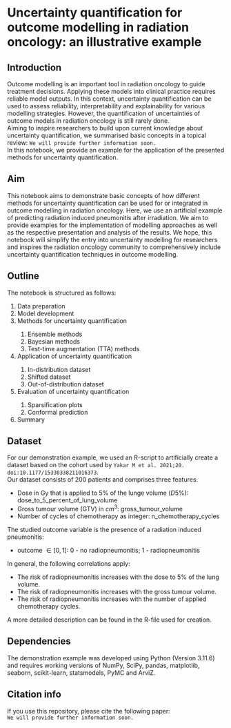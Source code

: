 # Uncertainty quantification for outcome modelling in radiation oncology: an illustrative example

## Introduction
Outcome modelling is an important tool in radiation oncology to guide treatment decisions. 
Applying these models into clinical practice requires reliable model outputs. 
In this context, uncertainty quantification can be used to assess reliability, interpretability and explainability for various modelling strategies. 
However, the quantification of uncertainties of outcome models in radiation oncology is still rarely done. <br>
Aiming to inspire researchers to build upon current knowledge about uncertainty quantification, we summarised basic concepts in a topical review:  ```We will provide further information soon.``` <br>
In this notebook, we provide an example for the application of the presented methods for uncertainty quantification. 

## Aim
This notebook aims to demonstrate basic concepts of how different methods for uncertainty quantification can be used for or integrated in outcome modelling in radiation oncology.
Here, we use an artificial example of predicting radiation induced pneumonitis after irradiation.
We aim to provide examples for the implementation of modelling approaches as well as the respective presentation and analysis of the results. 
We hope, this notebook will simplify the entry into uncertainty modelling for researchers and inspires the radiation oncology community to comprehensively include uncertainty quantification techniques in outcome modelling.

## Outline
The notebook is structured as follows:
<ol>
    <li>Data preparation</li>
    <li>Model development</li> 
    <li>Methods for uncertainty quantification</li> 
        <ol>
            <li>Ensemble methods</li>
            <li>Bayesian methods</li>
            <li>Test-time augmentation (TTA) methods</li>
        </ol>
    <li>Application of uncertainty quantification</li>
        <ol>
            <li>In-distribution dataset</li>
            <li>Shifted dataset</li>
            <li>Out-of-distribution dataset</li>
        </ol>
    <li>Evaluation of uncertainty quantification</li>
    <ol>
        <li>Sparsification plots</li>
        <li>Conformal prediction</li>
    </ol>
    <li>Summary</li>
</ol>

## Dataset
For our demonstration example, we used an R-script to artificially create a dataset based on the cohort used by ```Yakar M et al. 2021;20. doi:10.1177/15330338211016373```. <br>
Our dataset consists of 200 patients and comprises three features:
- Dose in Gy that is applied to 5% of the lunge volume ($D5\%$): dose_to_5_percent_of_lung_volume
- Gross tumour volume (GTV) in $cm^3$: gross_tumour_volume
- Number of cycles of chemotherapy as integer: n_chemotherapy_cycles

The studied outcome variable is the presence of a radiation induced pneumonitis:
- outcome $∈ [0, 1]$: 0 - no radiopneumonitis; 1 - radiopneumonitis

In general, the following correlations apply:
- The risk of radiopneumonitis increases with the dose to 5% of the lung volume.
- The risk of radiopneumonitis increases with the gross tumour volume.
- The risk of radiopneumonitis increases with the number of applied chemotherapy cycles. 

A more detailed description can be found in the R-file used for creation. <br>

## Dependencies
The demonstration example was developed using Python (Version 3.11.6) and requires working versions of NumPy, SciPy, pandas, matplotlib, seaborn, scikit-learn, statsmodels, PyMC and ArviZ.

## Citation info
If you use this repository, please cite the following paper: <br>
```We will provide further information soon.```

